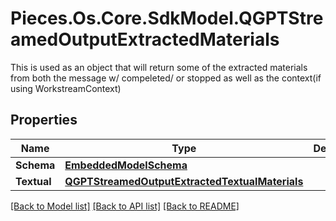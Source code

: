 # Pieces.Os.Core.SdkModel.QGPTStreamedOutputExtractedMaterials
This is used as an object that will return some of the extracted materials from both the message w/ compeleted/ or stopped  as well as the context(if using WorkstreamContext)

## Properties

Name | Type | Description | Notes
------------ | ------------- | ------------- | -------------
**Schema** | [**EmbeddedModelSchema**](EmbeddedModelSchema.md) |  | [optional] 
**Textual** | [**QGPTStreamedOutputExtractedTextualMaterials**](QGPTStreamedOutputExtractedTextualMaterials.md) |  | [optional] 

[[Back to Model list]](../README.md#documentation-for-models) [[Back to API list]](../README.md#documentation-for-api-endpoints) [[Back to README]](../README.md)

